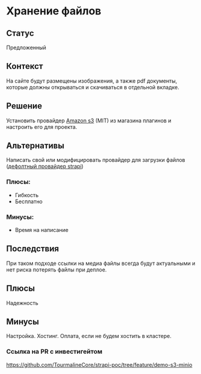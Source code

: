 # Хранение файлов

## Статус
Предложенный

## Контекст
На сайте будут размещены изображения, а также pdf документы, которые должны открываться и скачиваться в отдельной вкладке.

## Решение
Установить провайдер [Amazon s3](https://market.strapi.io/providers/@strapi-provider-upload-aws-s3) (MIT) из магазина плагинов и настроить его для проекта.

## Альтернативы
Написать свой или модифицировать провайдер для загрузки файлов ([дефолтный провайдер strapi](https://github.com/strapi/strapi/blob/main/packages/providers/upload-local/src/index.ts))

### Плюсы:
- Гибкость
- Бесплатно

### Минусы:
- Время на написание

## Последствия
При таком подходе ссылки на медиа файлы всегда будут актуальными и нет риска потерять файлы при деплое.

## Плюсы
Надежность

## Минусы
Настройка.
Хостинг.
Оплата, если не будем хостить в кластере.


### Ссылка на PR с инвестигейтом
https://github.com/TourmalineCore/strapi-poc/tree/feature/demo-s3-minio